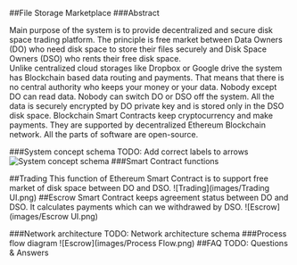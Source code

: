 ﻿##File Storage Marketplace 
###Abstract

Main purpose of the system is to provide decentralized and secure disk space trading platform. The principle is free market between Data Owners (DO) who need disk space to store their files securely and Disk Space Owners (DSO) who rents their free disk space.  
Unlike centralized cloud storages like Dropbox or Google drive the system has Blockchain based data routing and payments. That means that there is no central authority who keeps your money or your data. Nobody except DO can read data. Nobody can switch DO or DSO off the system. All the data is securely encrypted by DO private key and is stored only in the DSO disk space.
Blockchain Smart Contracts keep cryptocurrency and make payments. They are supported by decentralized Ethereum Blockchain network.
All the parts of software are open-source.

###System concept schema
TODO:  Add correct labels to arrows
![System concept schema](images/Concept.png)
###Smart Contract functions

##Trading 
This function of Ethereum Smart Contract is to support free market of disk space between DO and DSO.
![Trading](images/Trading UI.png)
##Escrow 
Smart Contract keeps agreement status between DO and DSO. It calculates payments which can we withdrawed by DSO.
![Escrow](images/Escrow UI.png)

###Network architecture 
TODO: Network architecture schema
###Process flow diagram 
![Escrow](images/Process Flow.png)
##FAQ
TODO: Questions & Answers

